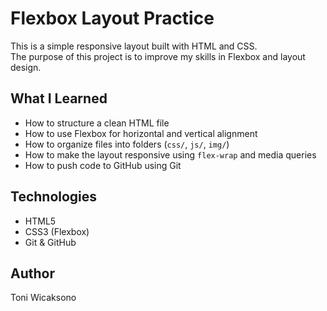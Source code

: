 # Flexbox Layout Practice

This is a simple responsive layout built with HTML and CSS.  
The purpose of this project is to improve my skills in Flexbox and layout design.

## What I Learned
- How to structure a clean HTML file
- How to use Flexbox for horizontal and vertical alignment
- How to organize files into folders (`css/`, `js/`, `img/`)
- How to make the layout responsive using `flex-wrap` and media queries
- How to push code to GitHub using Git

## Technologies
- HTML5
- CSS3 (Flexbox)
- Git & GitHub

## Author
Toni Wicaksono

